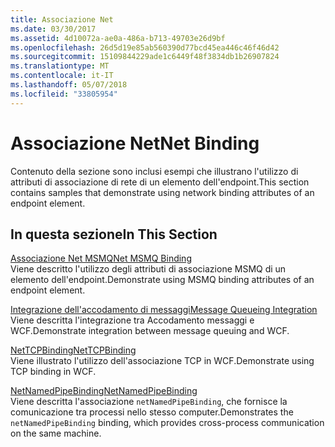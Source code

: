 ```yaml
---
title: Associazione Net
ms.date: 03/30/2017
ms.assetid: 4d10072a-ae0a-486a-b713-49703e26d9bf
ms.openlocfilehash: 26d5d19e85ab560390d77bcd45ea446c46f46d42
ms.sourcegitcommit: 15109844229ade1c6449f48f3834db1b26907824
ms.translationtype: MT
ms.contentlocale: it-IT
ms.lasthandoff: 05/07/2018
ms.locfileid: "33805954"
---
```

# <a name="net-binding"></a><span data-ttu-id="c45eb-102">Associazione Net</span><span class="sxs-lookup"><span data-stu-id="c45eb-102">Net Binding</span></span>
<span data-ttu-id="c45eb-103">Contenuto della sezione sono inclusi esempi che illustrano l'utilizzo di attributi di associazione di rete di un elemento dell'endpoint.</span><span class="sxs-lookup"><span data-stu-id="c45eb-103">This section contains samples that demonstrate using network binding attributes of an endpoint element.</span></span>  
  
## <a name="in-this-section"></a><span data-ttu-id="c45eb-104">In questa sezione</span><span class="sxs-lookup"><span data-stu-id="c45eb-104">In This Section</span></span>  
 [<span data-ttu-id="c45eb-105">Associazione Net MSMQ</span><span class="sxs-lookup"><span data-stu-id="c45eb-105">Net MSMQ Binding</span></span>](../../../../docs/framework/wcf/samples/net-msmq-binding.md)  
 <span data-ttu-id="c45eb-106">Viene descritto l'utilizzo degli attributi di associazione MSMQ di un elemento dell'endpoint.</span><span class="sxs-lookup"><span data-stu-id="c45eb-106">Demonstrate using MSMQ binding attributes of an endpoint element.</span></span>  
  
 [<span data-ttu-id="c45eb-107">Integrazione dell'accodamento di messaggi</span><span class="sxs-lookup"><span data-stu-id="c45eb-107">Message Queueing Integration</span></span>](../../../../docs/framework/wcf/samples/message-queueing-integration.md)  
 <span data-ttu-id="c45eb-108">Viene descritta l'integrazione tra Accodamento messaggi e WCF.</span><span class="sxs-lookup"><span data-stu-id="c45eb-108">Demonstrate integration between message queuing and WCF.</span></span>  
  
 [<span data-ttu-id="c45eb-109">NetTCPBinding</span><span class="sxs-lookup"><span data-stu-id="c45eb-109">NetTCPBinding</span></span>](../../../../docs/framework/wcf/samples/nettcpbinding.md)  
 <span data-ttu-id="c45eb-110">Viene illustrato l'utilizzo dell'associazione TCP in WCF.</span><span class="sxs-lookup"><span data-stu-id="c45eb-110">Demonstrate using TCP binding in WCF.</span></span>  
  
 [<span data-ttu-id="c45eb-111">NetNamedPipeBinding</span><span class="sxs-lookup"><span data-stu-id="c45eb-111">NetNamedPipeBinding</span></span>](../../../../docs/framework/wcf/samples/netnamedpipebinding.md)  
 <span data-ttu-id="c45eb-112">Viene descritta l'associazione `netNamedPipeBinding`, che fornisce la comunicazione tra processi nello stesso computer.</span><span class="sxs-lookup"><span data-stu-id="c45eb-112">Demonstrates the `netNamedPipeBinding` binding, which provides cross-process communication on the same machine.</span></span>
